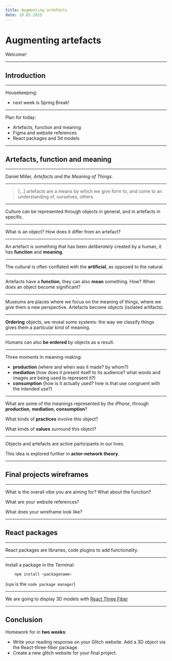 ```yaml
---
title: Augmenting artefacts
date: 19.03.2025
---
```


# Augmenting artefacts

Welcome!

---

## Introduction

---

Housekeeping:

- next week is Spring Break!

---

Plan for today:

- Artefacts, function and meaning
- Figma and website references
- React packages and 3d models

---

## Artefacts, function and meaning

---

Daniel Miller, _Artefacts and the Meaning of Things_.

---

> [...] artefacts are a means by which we give form to, and come to an understanding of, ourselves, others

---

Culture can be represented through objects in general, and in artefacts in specific.

<!-- 

As in session 3, culture can be approached in multiple ways: culture as the coherent element of a group ("youth culture") but also as the defining markers between different groups ("high-brow" vs. "low-brow" cultures).

As the object of study of fields like anthropology (study of humans and human behavior, in particular through their meaning-making practices) or sociology (study of the patterns of social interactions), culture is diffused across all components of a social group, and therefore more elusive than the specific representations of, say, religion, politics or the arts. Culture is the web which underpins such other fields of action.

Knowing about culture allows us to know more about ourselves; once we've highlighted some findings, or some interesting things about culture, communicating it through digital media, as an information delivery medium, can help us achieve that goal.

 -->

---

What is an object? How does it differ from an artefact?

---

An artefact is something that has been _deliberately_ created by a human, it has __function__ and __meaning__.

<!-- And it can be made up of things that have not been created by humans (woods, zoos) -->

---

The cultural is often conflated with the __artificial__, as opposed to the natural.

<!-- 

The difference is, no pun intended, artificial and intentional. It can be argued that everything that humans touch become artificial (including dog breeds, forests, mountains), while the denomination of "the natural" is a label applied to certain things which we imagine to be normal, untouched, like a "natural" park. Intentional, means that there was a purpose in its creation.

Objects can have a range of sizes, from a toothpick to the sixth continent of plastic (often qualifying as [hyperobjects](http://www.cyborganthropology.com/Hyperobjects)), a range of ages (from a bathroom sticker to a pyramid), a range of productions (from an amateur craftsman to a factory in Shenzhen), etc.

The point of approaching our environment as artificial (i.e. human-made, or human-modified) is that it unlocks a set of questions as to *why* humans have created, or appropriated this particular object. What makes it important? What does it represent for the group of humans concerned with it? On how many different "levels" does it operate?

What was the original intention of the object? What was the realized, actual function of the object?

-->

---

Artefacts have a __function__, they can also __mean__ something. How? When does an object become significant?

<!-- 

Objects are first and foremost materials: they can be seen, touched, heard, smelled, before they can be understood. Through this materiality, objects embody more invisible, evanescent, sometimes "ideological" relationships and therefore act as testimonies to our culture.

Artifacts, along with words and actions, can be seen as the "proof" of culture. As such, they stand opposite to nature, untouched: forests can therefore also be artifacts.

-->

---

Museums are places where we focus on the meaning of things, where we give them a new perspective. Artefacts become _objects_ (isolated artifacts).

<!-- 

- particular aspects of a given culture
- by taking a stance, they also create culture

Museums tend to develop both **for** cultural practices and **as** cultural practices. On the one hand, museums document, present and highlight aspects of different cultures (across time and/or space), and therefore have a responsibility in conveying a "*truth*" about the collections and the objects they are presenting.

On the other hand, however, they also act **as** culture, and in that they are the object of a cultural practice (e.g. going to the museum on sundays). In that sense, the museums themselves become representative of our culture.

-->

---

__Ordering__ objects, we reveal some systems: the way we classify things gives them a particular kind of meaning.

<!-- 

Ordering things gives them meaning in multiple ways:
- it applies a __label__, and therefore creates a connection between a word and an object, which is powerful in itself (e.g. labeling a [song from fairuz](https://www.youtube.com/watch?v=to4m1zu7x5g) as "world music")
- it also puts an object in a relationship with other objects, creating an implicit connection between them (e.g. think of having to buy shampoo in the kitchen cleaning section of the supermarket)

One way to see these orderings of things is through ideology, which is a set of imagined relationships giving an explanation for the reality of our lives.

-->

---

Humans can also __be ordered__ by objects as a result.

<!-- 

e.g. fashion (from jewelry to phone covers), books, means of transportation

This is the part where the objects act themselves as delimiters: they help act as identifiers for the individuals that use them.

Indeed, objects can act as myth-carriers ([mythologies](https://www.newyorker.com/culture/richard-brody/the-uses-of-mythologies)), from the scepters and crowns of rulers in medieval europe, to the choice between an Android and an iOS system in a globalized world. The choice (or lack thereof) of choosing one object is something that reflects how one is being classified within a social group.

These myths, contrary to structuralism, are a bit more arbitrary: they only have the meaning that we collectively assign, and that meaning can change.

Objects used to order:

- iphone vs. android
- high-end brands vs. fast-fashion
- urban outfitters vs. zara vs. second-hand vs. upcycling
- how you want to present yourself -> use of the object

-->

---

Three moments in meaning-making:

- __production__ (where and when was it made? by whom?)
- __mediation__ (how does it present itself to its audience? what words and images are being used to represent it?)
- __consumption__ (how is it actually used? how is that use congruent with the intended use?)

---

What are some of the meanings represented by _the iPhone_, through __production__, __mediation__, __consumption__?

What kinds of __practices__ involve this object?

What kinds of __values__ surround this object?

---

Objects and artefacts are active participants in our lives.

This idea is explored further in __actor-network theory__.

<!--

There doesn't need to be a particular difference between objects and humans, since objects can have personality, and humans can act as objects.

This view is further explored by [actor-network theory](https://thesocietypages.org/cyborgology/2011/12/02/a-brief-summary-of-actor-network-theory/), in which humans and non-humans are being given the same role. Can a bike have a personality? Can a phone have moods? Can we project those on such a device?

The corollary of this approach is that we should be able to talk about objects in the similarly complex way that we talk about individuals, including the multiple aspects of their "personality", and the multiple fields in which they act differently.

-->

---

## Final projects wireframes

---

What is the overall vibe you are aiming for? What about the function?

What are your website references?

What does your wireframe look like?

---

## React packages

---

React packages are libraries, code plugins to add functionality.

---

Install a package in the Terminal:

```bash
    npm install <packagename>
```

(`npm` is the `node package manager`)

---

We are going to display 3D models with [React Three Fiber](https://r3f.docs.pmnd.rs/getting-started/introduction)

---

## Conclusion

Homework for in __two weeks__:

- Write your reading response on your Glitch website. Add a 3D object via the React-three-fiber package.
- Create a new glitch website for your final project.

<!-- 
"taste classifies, and it classifies the classifier"

- luxury items
- maga hat, watermelon
- tattoos
- macbooks
- transportation


---

ordering can reveal class systems (fabrics)


producers of an object are ordering vs. consumers are being ordered (e.g. typewriter)

meanings change according to cultural contexts, can also be superimposed.

_boundary object_




---

artefact vs. object

are humans objects? physical and structural manifestation, they can both have meaning outside of such physicality (matter)

ob-ject (thrown away from), something that is distant, separated from the human. objects are decided by humans.

artefact has meaning and intention


natural vs. artificial

 -->
